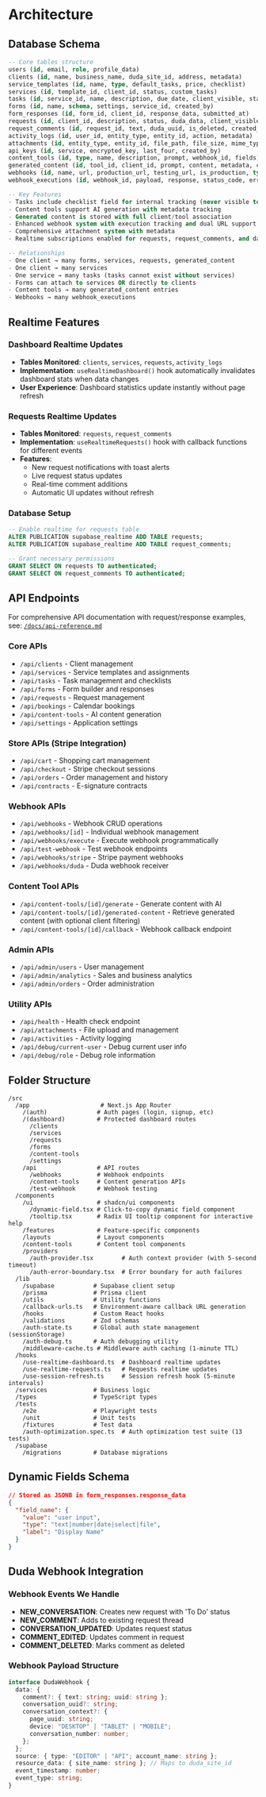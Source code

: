 # Architecture

## Database Schema

```sql
-- Core tables structure
users (id, email, role, profile_data)
clients (id, name, business_name, duda_site_id, address, metadata)
service_templates (id, name, type, default_tasks, price, checklist)
services (id, template_id, client_id, status, custom_tasks)
tasks (id, service_id, name, description, due_date, client_visible, status, checklist)
forms (id, name, schema, settings, service_id, created_by)
form_responses (id, form_id, client_id, response_data, submitted_at)
requests (id, client_id, description, status, duda_data, client_visible, created_at)
request_comments (id, request_id, text, duda_uuid, is_deleted, created_at)
activity_logs (id, user_id, entity_type, entity_id, action, metadata)
attachments (id, entity_type, entity_id, file_path, file_size, mime_type, metadata)
api_keys (id, service, encrypted_key, last_four, created_by)
content_tools (id, type, name, description, prompt, webhook_id, fields)
generated_content (id, tool_id, client_id, prompt, content, metadata, created_by)
webhooks (id, name, url, production_url, testing_url, is_production, type, entity_id, headers, is_active)
webhook_executions (id, webhook_id, payload, response, status_code, error)

-- Key Features
- Tasks include checklist field for internal tracking (never visible to clients)
- Content tools support AI generation with metadata tracking
- Generated content is stored with full client/tool association
- Enhanced webhook system with execution tracking and dual URL support
- Comprehensive attachment system with metadata
- Realtime subscriptions enabled for requests, request_comments, and dashboard updates

-- Relationships
- One client → many forms, services, requests, generated_content
- One client → many services
- One service → many tasks (tasks cannot exist without services)
- Forms can attach to services OR directly to clients
- Content tools → many generated_content entries
- Webhooks → many webhook_executions
```

## Realtime Features

### Dashboard Realtime Updates

- **Tables Monitored**: `clients`, `services`, `requests`, `activity_logs`
- **Implementation**: `useRealtimeDashboard()` hook automatically invalidates dashboard stats when data changes
- **User Experience**: Dashboard statistics update instantly without page refresh

### Requests Realtime Updates

- **Tables Monitored**: `requests`, `request_comments`
- **Implementation**: `useRealtimeRequests()` hook with callback functions for different events
- **Features**:
  - New request notifications with toast alerts
  - Live request status updates
  - Real-time comment additions
  - Automatic UI updates without refresh

### Database Setup

```sql
-- Enable realtime for requests table
ALTER PUBLICATION supabase_realtime ADD TABLE requests;
ALTER PUBLICATION supabase_realtime ADD TABLE request_comments;

-- Grant necessary permissions
GRANT SELECT ON requests TO authenticated;
GRANT SELECT ON request_comments TO authenticated;
```

## API Endpoints

For comprehensive API documentation with request/response examples, see: [`/docs/api-reference.md`](/docs/api-reference.md)

### Core APIs

- `/api/clients` - Client management
- `/api/services` - Service templates and assignments
- `/api/tasks` - Task management and checklists
- `/api/forms` - Form builder and responses
- `/api/requests` - Request management
- `/api/bookings` - Calendar bookings
- `/api/content-tools` - AI content generation
- `/api/settings` - Application settings

### Store APIs (Stripe Integration)

- `/api/cart` - Shopping cart management
- `/api/checkout` - Stripe checkout sessions
- `/api/orders` - Order management and history
- `/api/contracts` - E-signature contracts

### Webhook APIs

- `/api/webhooks` - Webhook CRUD operations
- `/api/webhooks/[id]` - Individual webhook management
- `/api/webhooks/execute` - Execute webhook programmatically
- `/api/test-webhook` - Test webhook endpoints
- `/api/webhooks/stripe` - Stripe payment webhooks
- `/api/webhooks/duda` - Duda webhook receiver

### Content Tool APIs

- `/api/content-tools/[id]/generate` - Generate content with AI
- `/api/content-tools/[id]/generated-content` - Retrieve generated content (with optional client filtering)
- `/api/content-tools/[id]/callback` - Webhook callback endpoint

### Admin APIs

- `/api/admin/users` - User management
- `/api/admin/analytics` - Sales and business analytics
- `/api/admin/orders` - Order administration

### Utility APIs

- `/api/health` - Health check endpoint
- `/api/attachments` - File upload and management
- `/api/activities` - Activity logging
- `/api/debug/current-user` - Debug current user info
- `/api/debug/role` - Debug role information

## Folder Structure

```
/src
  /app                    # Next.js App Router
    /(auth)              # Auth pages (login, signup, etc)
    /(dashboard)         # Protected dashboard routes
      /clients
      /services
      /requests
      /forms
      /content-tools
      /settings
    /api                 # API routes
      /webhooks          # Webhook endpoints
      /content-tools     # Content generation APIs
      /test-webhook      # Webhook testing
  /components
    /ui                  # shadcn/ui components
      /dynamic-field.tsx # Click-to-copy dynamic field component
      /tooltip.tsx       # Radix UI tooltip component for interactive help
    /features            # Feature-specific components
    /layouts             # Layout components
    /content-tools       # Content tool components
    /providers
      /auth-provider.tsx        # Auth context provider (with 5-second timeout)
      /auth-error-boundary.tsx  # Error boundary for auth failures
  /lib
    /supabase           # Supabase client setup
    /prisma             # Prisma client
    /utils              # Utility functions
    /callback-urls.ts   # Environment-aware callback URL generation
    /hooks              # Custom React hooks
    /validations        # Zod schemas
    /auth-state.ts      # Global auth state management (sessionStorage)
    /auth-debug.ts      # Auth debugging utility
    /middleware-cache.ts # Middleware auth caching (1-minute TTL)
  /hooks
    /use-realtime-dashboard.ts  # Dashboard realtime updates
    /use-realtime-requests.ts   # Requests realtime updates
    /use-session-refresh.ts     # Session refresh hook (5-minute intervals)
  /services             # Business logic
  /types                # TypeScript types
  /tests
    /e2e                # Playwright tests
    /unit               # Unit tests
    /fixtures           # Test data
    /auth-optimization.spec.ts  # Auth optimization test suite (13 tests)
  /supabase
    /migrations         # Database migrations
```

## Dynamic Fields Schema

```json
// Stored as JSONB in form_responses.response_data
{
  "field_name": {
    "value": "user input",
    "type": "text|number|date|select|file",
    "label": "Display Name"
  }
}
```

## Duda Webhook Integration

### Webhook Events We Handle

- **NEW_CONVERSATION**: Creates new request with 'To Do' status
- **NEW_COMMENT**: Adds to existing request thread
- **CONVERSATION_UPDATED**: Updates request status
- **COMMENT_EDITED**: Updates comment in request
- **COMMENT_DELETED**: Marks comment as deleted

### Webhook Payload Structure

```typescript
interface DudaWebhook {
  data: {
    comment?: { text: string; uuid: string };
    conversation_uuid?: string;
    conversation_context?: {
      page_uuid: string;
      device: "DESKTOP" | "TABLET" | "MOBILE";
      conversation_number: number;
    };
  };
  source: { type: "EDITOR" | "API"; account_name: string };
  resource_data: { site_name: string }; // Maps to duda_site_id
  event_timestamp: number;
  event_type: string;
}
```
